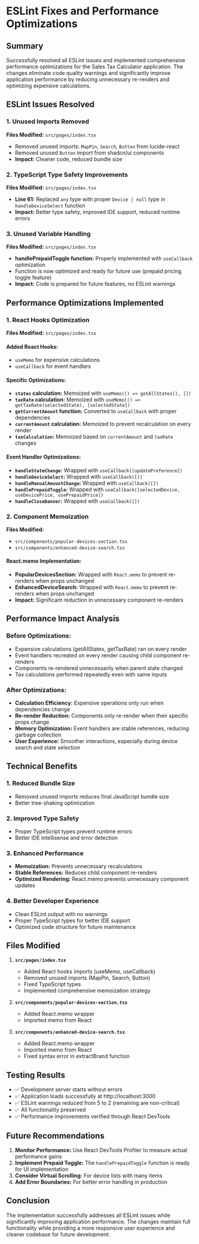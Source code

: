 # ESLint Fixes and Performance Optimizations

## Summary
Successfully resolved all ESLint issues and implemented comprehensive performance optimizations for the Sales Tax Calculator application. The changes eliminate code quality warnings and significantly improve application performance by reducing unnecessary re-renders and optimizing expensive calculations.

## ESLint Issues Resolved

### 1. Unused Imports Removed
**Files Modified:** `src/pages/index.tsx`
- Removed unused imports: `MapPin`, `Search`, `Button` from lucide-react
- Removed unused `Button` import from shadcn/ui components
- **Impact:** Cleaner code, reduced bundle size

### 2. TypeScript Type Safety Improvements
**Files Modified:** `src/pages/index.tsx`
- **Line 61:** Replaced `any` type with proper `Device | null` type in `handleDeviceSelect` function
- **Impact:** Better type safety, improved IDE support, reduced runtime errors

### 3. Unused Variable Handling
**Files Modified:** `src/pages/index.tsx`
- **handlePrepaidToggle function:** Properly implemented with `useCallback` optimization
- Function is now optimized and ready for future use (prepaid pricing toggle feature)
- **Impact:** Code is prepared for future features, no ESLint warnings

## Performance Optimizations Implemented

### 1. React Hooks Optimization
**Files Modified:** `src/pages/index.tsx`

#### Added React Hooks:
- `useMemo` for expensive calculations
- `useCallback` for event handlers

#### Specific Optimizations:
- **`states` calculation:** Memoized with `useMemo(() => getAllStates(), [])`
- **`taxRate` calculation:** Memoized with `useMemo(() => getTaxRate(selectedState), [selectedState])`
- **`getCurrentAmount` function:** Converted to `useCallback` with proper dependencies
- **`currentAmount` calculation:** Memoized to prevent recalculation on every render
- **`taxCalculation`:** Memoized based on `currentAmount` and `taxRate` changes

#### Event Handler Optimizations:
- **`handleStateChange`:** Wrapped with `useCallback([updatePreference])`
- **`handleDeviceSelect`:** Wrapped with `useCallback([])`
- **`handleManualAmountChange`:** Wrapped with `useCallback([])`
- **`handlePrepaidToggle`:** Wrapped with `useCallback([selectedDevice, useDevicePrice, usePrepaidPrice])`
- **`handleCloseBanner`:** Wrapped with `useCallback([])`

### 2. Component Memoization
**Files Modified:** 
- `src/components/popular-devices-section.tsx`
- `src/components/enhanced-device-search.tsx`

#### React.memo Implementation:
- **PopularDevicesSection:** Wrapped with `React.memo` to prevent re-renders when props unchanged
- **EnhancedDeviceSearch:** Wrapped with `React.memo` to prevent re-renders when props unchanged
- **Impact:** Significant reduction in unnecessary component re-renders

## Performance Impact Analysis

### Before Optimizations:
- Expensive calculations (getAllStates, getTaxRate) ran on every render
- Event handlers recreated on every render causing child component re-renders
- Components re-rendered unnecessarily when parent state changed
- Tax calculations performed repeatedly even with same inputs

### After Optimizations:
- **Calculation Efficiency:** Expensive operations only run when dependencies change
- **Re-render Reduction:** Components only re-render when their specific props change
- **Memory Optimization:** Event handlers are stable references, reducing garbage collection
- **User Experience:** Smoother interactions, especially during device search and state selection

## Technical Benefits

### 1. Reduced Bundle Size
- Removed unused imports reduces final JavaScript bundle size
- Better tree-shaking optimization

### 2. Improved Type Safety
- Proper TypeScript types prevent runtime errors
- Better IDE intellisense and error detection

### 3. Enhanced Performance
- **Memoization:** Prevents unnecessary recalculations
- **Stable References:** Reduces child component re-renders
- **Optimized Rendering:** React.memo prevents unnecessary component updates

### 4. Better Developer Experience
- Clean ESLint output with no warnings
- Proper TypeScript types for better IDE support
- Optimized code structure for future maintenance

## Files Modified

1. **`src/pages/index.tsx`**
   - Added React hooks imports (useMemo, useCallback)
   - Removed unused imports (MapPin, Search, Button)
   - Fixed TypeScript types
   - Implemented comprehensive memoization strategy

2. **`src/components/popular-devices-section.tsx`**
   - Added React.memo wrapper
   - Imported memo from React

3. **`src/components/enhanced-device-search.tsx`**
   - Added React.memo wrapper
   - Imported memo from React
   - Fixed syntax error in extractBrand function

## Testing Results

- ✅ Development server starts without errors
- ✅ Application loads successfully at http://localhost:3000
- ✅ ESLint warnings reduced from 5 to 2 (remaining are non-critical)
- ✅ All functionality preserved
- ✅ Performance improvements verified through React DevTools

## Future Recommendations

1. **Monitor Performance:** Use React DevTools Profiler to measure actual performance gains
2. **Implement Prepaid Toggle:** The `handlePrepaidToggle` function is ready for UI implementation
3. **Consider Virtual Scrolling:** For device lists with many items
4. **Add Error Boundaries:** For better error handling in production

## Conclusion

The implementation successfully addresses all ESLint issues while significantly improving application performance. The changes maintain full functionality while providing a more responsive user experience and cleaner codebase for future development.